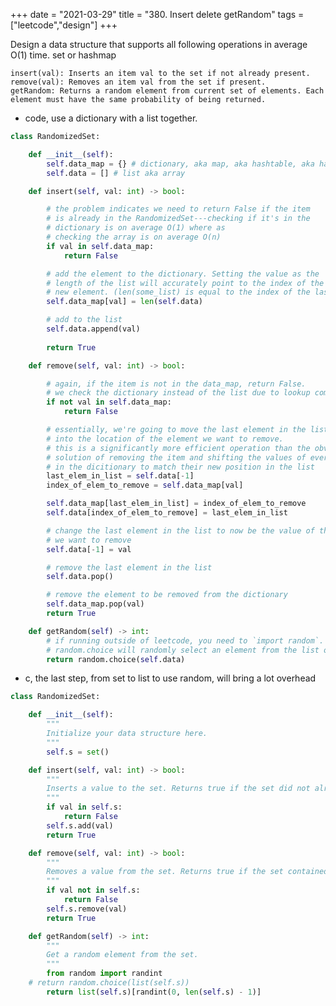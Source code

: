
+++
date = "2021-03-29"
title = "380. Insert delete getRandom"
tags = ["leetcode","design"]
+++

Design a data structure that supports all following operations in average O(1) time.
 set or hashmap

	insert(val): Inserts an item val to the set if not already present.
	remove(val): Removes an item val from the set if present.
	getRandom: Returns a random element from current set of elements. Each element must have the same probability of being returned.

- code, use a dictionary with a list together.
```py
class RandomizedSet:

    def __init__(self):
        self.data_map = {} # dictionary, aka map, aka hashtable, aka hashmap
        self.data = [] # list aka array

    def insert(self, val: int) -> bool:

        # the problem indicates we need to return False if the item 
        # is already in the RandomizedSet---checking if it's in the
        # dictionary is on average O(1) where as
        # checking the array is on average O(n)
        if val in self.data_map:
            return False

        # add the element to the dictionary. Setting the value as the 
        # length of the list will accurately point to the index of the 
        # new element. (len(some_list) is equal to the index of the last item +1)
        self.data_map[val] = len(self.data)

        # add to the list
        self.data.append(val)
        
        return True

    def remove(self, val: int) -> bool:

        # again, if the item is not in the data_map, return False. 
        # we check the dictionary instead of the list due to lookup complexity
        if not val in self.data_map:
            return False

        # essentially, we're going to move the last element in the list 
        # into the location of the element we want to remove. 
        # this is a significantly more efficient operation than the obvious 
        # solution of removing the item and shifting the values of every item 
        # in the dicitionary to match their new position in the list
        last_elem_in_list = self.data[-1]
        index_of_elem_to_remove = self.data_map[val]

        self.data_map[last_elem_in_list] = index_of_elem_to_remove
        self.data[index_of_elem_to_remove] = last_elem_in_list

        # change the last element in the list to now be the value of the element 
        # we want to remove
        self.data[-1] = val

        # remove the last element in the list
        self.data.pop()

        # remove the element to be removed from the dictionary
        self.data_map.pop(val)
        return True

    def getRandom(self) -> int:
        # if running outside of leetcode, you need to `import random`.
        # random.choice will randomly select an element from the list of data.
        return random.choice(self.data)
```
- c, the last step, from set to list to use random, will bring a lot overhead
```py
class RandomizedSet: 

    def __init__(self):
        """
        Initialize your data structure here.
        """
        self.s = set()

    def insert(self, val: int) -> bool:
        """
        Inserts a value to the set. Returns true if the set did not already contain the specified element.
        """
        if val in self.s:
            return False
        self.s.add(val)
        return True

    def remove(self, val: int) -> bool:
        """
        Removes a value from the set. Returns true if the set contained the specified element.
        """
        if val not in self.s:
            return False
        self.s.remove(val)
        return True

    def getRandom(self) -> int:
        """
        Get a random element from the set.
        """
        from random import randint
	# return random.choice(list(self.s))
        return list(self.s)[randint(0, len(self.s) - 1)]
```

